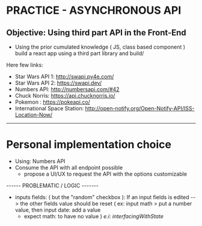 # PRACTICE - ASYNCHRONOUS API
## Objective: Using third part API in the Front-End
- Using the prior cumulated knowledge ( JS, class based component )
build a react app using a third part library and build/

Here few links: 
- Star Wars API 1: http://swapi.py4e.com/
- Star Wars API 2: https://swapi.dev/
- Numbers API: http://numbersapi.com/#42
- Chuck Norris:  https://api.chucknorris.io/
- Pokemon : https://pokeapi.co/
- International Space Station: http://open-notify.org/Open-Notify-API/ISS-Location-Now/

---------------------------------

# Personal implementation choice
- Using: Numbers API
- Consume the API with all endpoint possible
	- propose a UI/UX to request the API with the options customizable

------ PROBLEMATIC / LOGIC -------
- inputs fields: ( but the "random" checkbox ):
If an input fields is edited --> the other fields value should be reset
( ex: input math > put a number value, then input date: add a value
	- expect math: to have no value
)
*e.i: interfacingWithState*